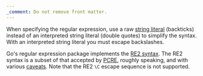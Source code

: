 ```yaml
---
_comment: Do not remove front matter.
---
```


When specifying the regular expression, use a raw [string literal][] (backticks) instead of an interpreted string literal (double quotes) to simplify the syntax. With an interpreted string literal you must escape backslashes.

Go's regular expression package implements the [RE2 syntax][]. The RE2 syntax is a subset of that accepted by [PCRE][], roughly speaking, and with various [caveats][]. Note that the RE2 `\C` escape sequence is not supported.

[caveats]: https://swtch.com/~rsc/regexp/regexp3.html#caveats
[PCRE]: https://www.pcre.org/
[RE2 syntax]: https://github.com/google/re2/wiki/Syntax/
[string literal]: https://go.dev/ref/spec#String_literals
